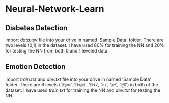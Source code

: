 # Neural-Network-Learn

## Diabetes Detection
import _data.tsv_ file into your drive in named 'Sample Data' folder. There are two levels (0,1) in the dataset.
I have used 80% for training the NN and 20% for testing the NN from both 0 and 1 leveled data.

## Emotion Detection
import _train.txt_ and  _dev.txt_ file into your drive in named 'Sample Data' folder. There are 6 levels ('বিতৃষ্ণা', 'বিষণ্ণতা', 'বিস্ময়', 'ভয়', 'রাগ', 'সুখী') in both of the dataset.
I have used _train.txt_ for training the NN and _dev.txt_ for testing the NN.